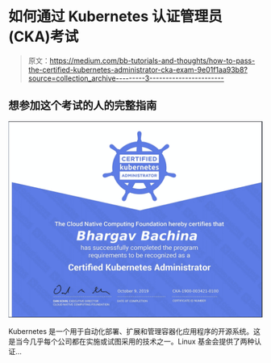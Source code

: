 # 如何通过 Kubernetes 认证管理员(CKA)考试

> 原文：<https://medium.com/bb-tutorials-and-thoughts/how-to-pass-the-certified-kubernetes-administrator-cka-exam-9e01f1aa93b8?source=collection_archive---------3----------------------->

## 想参加这个考试的人的完整指南

![](img/53f076b24346ed459bd8af671ccc8e52.png)

Kubernetes 是一个用于自动化部署、扩展和管理容器化应用程序的开源系统。这是当今几乎每个公司都在实施或试图采用的技术之一。Linux 基金会提供了两种认证…